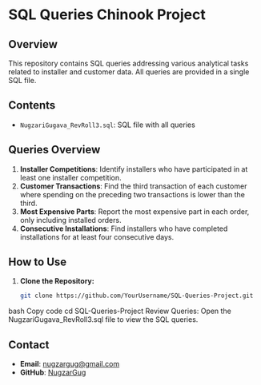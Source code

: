 # SQL Queries Chinook Project

## Overview

This repository contains SQL queries addressing various analytical tasks related to installer and customer data. All queries are provided in a single SQL file.

## Contents

- `NugzariGugava_RevRoll3.sql`: SQL file with all queries

## Queries Overview

1. **Installer Competitions**: Identify installers who have participated in at least one installer competition.
2. **Customer Transactions**: Find the third transaction of each customer where spending on the preceding two transactions is lower than the third.
3. **Most Expensive Parts**: Report the most expensive part in each order, only including installed orders.
4. **Consecutive Installations**: Find installers who have completed installations for at least four consecutive days.

## How to Use

1. **Clone the Repository:**
   ```bash
   git clone https://github.com/YourUsername/SQL-Queries-Project.git
bash
Copy code
cd SQL-Queries-Project
Review Queries:
Open the NugzariGugava_RevRoll3.sql file to view the SQL queries.
## Contact

- **Email**: nugzargug@gmail.com
- **GitHub**: [NugzarGug](https://github.com/NugzarGug)
